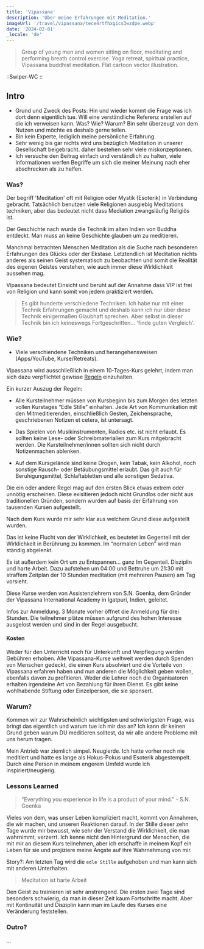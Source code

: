 ```yaml
---
title: 'Vipassana'
description: 'Über meine Erfahrungen mit Meditation.'
imageUrl: '/travel/vipassana/tece4rtfhxgics3wzdpe.webp'
date: '2024-02-01'
_locale: 'de'
---
```

> Group of young men and women sitting on floor, meditating and performing breath control exercise. Yoga retreat, spiritual practice, Vipassana buddhist meditation. Flat cartoon vector illustration.

::Swiper-WC
::

## Intro
- Grund und Zweck des Posts: Hin und wieder kommt die Frage was ich dort denn eigentlich tue.
Will eine verständliche Referenz erstellen auf die ich verweisen kann. Was? Wie? Warum?
Bin sehr überzeugt von dem Nutzen und möchte es deshalb gerne teilen.
- Bin kein Experte, lediglich meine persönliche Erfahrung.
- Sehr wenig bis gar nichts wird uns bezüglich Meditation in unserer Gesellschaft beigebracht.
daher bestehen sehr viele miskonzeptionen.
- Ich versuche den Beitrag einfach und verständlich zu halten, viele Informationen werfen
Begriffe um sich die meiner Meinung nach eher abschrecken als zu helfen.

### Was?
Der begriff 'Meditation' oft mit Religion oder Mystik (Esoterik) in Verbindung gebracht.
Tatsächlich benutzen viele Religionen ausgiebig Meditations techniken,
aber das bedeutet nicht dass Mediation zwangsläufig Religiös ist.

Der Geschichte nach wurde die Technik im alten Indien von Buddha entdeckt.
Man muss an keine Geschichte glauben um zu meditieren.

Manchmal betrachten Menschen Meditation als die Suche nach besonderen Erfahrungen des Glücks oder der Ekstase.
Letztendlich ist Meditation nichts anderes als seinen Geist systematisch zu beobachten und somit
die Realität des eigenen Geistes verstehen, wie auch immer diese Wirklichkeit aussehen mag.

Vipassana bedeutet Einsicht und beruht auf der Annahme dass
VIP ist frei von Religion und kann somit von jedem praktiziert werden.

> Es gibt hunderte verschiedene Techniken. Ich habe nur mit einer Technik Erfahrungen
gemacht und deshalb kann ich nur über diese Technik einigermaßen Glaubhaft sprechen.
Aber selbst in dieser Technik bin ich keineswegs Fortgeschritten... 'finde guten Vergleich'.

### Wie?
- Viele verschiendene Techniken und herangehensweisen (Apps/YouTube, Kurse/Retreats).

Vipassana wird ausschließlich in einem 10-Tages-Kurs gelehrt,
indem man sich dazu verpflichtet gewisse
[Regeln](https://www.dhamma.org/de/about/code) einzuhalten.

Ein kurzer Auszug der Regeln:
- Alle Kursteilnehmer müssen von Kursbeginn bis zum Morgen des letzten vollen Kurstages “Edle Stille” einhalten.
Jede Art von Kommunikation mit den Mitmeditierenden, einschließlich Gesten, Zeichensprache, geschriebenen Notizen et cetera, ist untersagt.

- Das Spielen von Musikinstrumenten, Radios etc. ist nicht erlaubt.
Es sollten keine Lese- oder Schreibmaterialien zum Kurs mitgebracht werden.
Die Kursteilnehmer/innen sollten sich nicht durch Notizenmachen ablenken.

- Auf dem Kursgelände sind keine Drogen, kein Tabak, kein Alkohol, noch sonstige Rausch- oder Betäubungsmittel erlaubt.
Das gilt auch für Beruhigungsmittel, Schlaftabletten und alle sonstigen Sedativa.

Die ein oder andere Regel mag auf den ersten Blick etwas extrem oder unnötig erscheinen.
Diese exisitieren jedoch nicht Grundlos oder nicht aus traditionellen Gründen,
sondern wurden auf basis der Erfahrung von tausenden Kursen aufgestellt.

Nach dem Kurs wurde mir sehr klar aus welchem Grund diese aufgestellt wurden.

Das ist keine Flucht von der Wirklichkeit,
es beutetet im Gegenteil mit der Wirklichkeit in Berührung zu kommen.
Im “normalen Leben” wird man ständig abgelenkt.

Es ist außerdem kein Ort um zu Entspannen... ganz Im Gegenteil. Disziplin und harte Arbeit.
Dazu aufstehen um 04:00 und Bettruhe um 21:30 mit straffem Zeitplan der 10 Stunden meditation (mit mehreren Pausen) am Tag vorsieht.

Diese Kurse werden von Assistenzlehrern von S.N. Goenka, dem Gründer der Vipassana International Academy in Igatpuri, Indien, geleitet.

Infos zur Anmeldung. 3 Monate vorher öffnet die Anmeldung für drei Stunden.
Die teilnehmer plätze müssen aufgrund des hohen Interesse ausgelost werden und sind in der Regel ausgebucht.

#### Kosten
Weder für den Unterricht noch für Unterkunft und Verpflegung werden Gebühren erhoben.
Alle Vipassana-Kurse weltweit werden durch Spenden von Menschen gedeckt, die einen Kurs absolviert und
die Vorteile von Vipassana erfahren haben und nun anderen die Möglichkeit geben wollen, ebenfalls davon zu profitieren.
Weder die Lehrer noch die Organisatoren erhalten irgendeine Art von Bezahlung für ihren Dienst.
Es gibt keine wohlhabende Stiftung oder Einzelperson, die sie sponsert.

### Warum?
Kommen wir zur Wahrscheinlich wichtigsten und schwierigsten Frage, was bringt das
eigentlich und warum tue ich mir das an?
Ich kann dir keinen Grund geben warum DU meditieren solltest, da wir alle andere Probleme mit uns herum tragen.

Mein Antrieb war ziemlich simpel. Neugierde.
Ich hatte vorher noch nie meditiert und hatte es lange als Hokus-Pokus und Esoterik abgestempelt.
Durch eine Person in meinem engerem Umfeld wurde ich inspiriert/neugierig.

<!-- Ich hatte schon lange das Bedürfnis mich besser zu verstehen. -->

### Lessons Learned

> "Everything you experience in life is a product of your mind." - S.N. Goenka

Vieles von dem, was unser Leben kompliziert macht, kommt von Annahmen, die wir machen, und unseren Reaktionen darauf.
In der Stille dieser zehn Tage wurde mir bewusst, wie sehr der Verstand die Wirklichkeit, die man wahrnimmt, verzerrt.
Ich kenne nicht den Hintergrund der Menschen, die mit mir an diesem Kurs teilnehmen,
aber ich erschaffe in meinem Kopf ein Leben für sie und projiziere meine Ängste auf ihre Wahrnehmung von mir.

Story?: Am letzten Tag wird die `edle Stille` aufgehoben und man kann sich mit anderen Unterhalten.

> Meditation ist harte Arbeit

Den Geist zu trainieren ist sehr anstrengend. Die ersten zwei Tage sind besonders schwierig,
da man in dieser Zeit kaum Fortschritte macht. Aber mit Kontinuität und Disziplin kann man im
Laufe des Kurses eine Veränderung feststellen.

### Outro?
...
